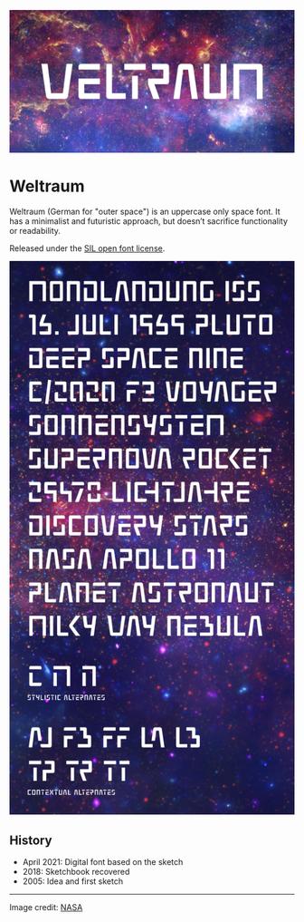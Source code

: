 ![](images/header.jpg)

# Weltraum

Weltraum (German for "outer space") is an uppercase only space font. It has a minimalist and futuristic approach, but doesn’t sacrifice functionality or readability.

Released under the [SIL open font license](https://scripts.sil.org/OFL).



![images/specimen.jpg](images/specimen.jpg)

## History

* April 2021: Digital font based on the sketch
* 2018: Sketchbook recovered
* 2005: Idea and first sketch

---

Image credit: [NASA](https://images.nasa.gov/)